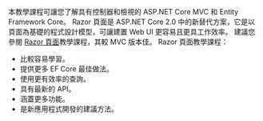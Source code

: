 本教學課程可讓您了解具有控制器和檢視的 ASP.NET Core MVC 和 Entity Framework Core。 Razor 頁面是 ASP.NET Core 2.0 中的新替代方案，它是以頁面為基礎的程式設計模型，可讓建置 Web UI 更容易且更具工作效率。 建議您參閱 [Razor 頁面](xref:data/ef-rp/intro)教學課程，其較 MVC 版本佳。 Razor 頁面教學課程：

* 比較容易學習。
* 提供更多 EF Core 最佳做法。
* 使用更有效率的查詢。
* 具有最新的 API。
* 涵蓋更多功能。
* 是新應用程式開發的建議方法。
